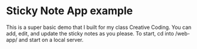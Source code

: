 # Sticky Note App example

This is a super basic demo that I built for my class Creative Coding. You can add, edit, and update the sticky notes as you please. To start, cd into /web-app/ and start on a local server.
